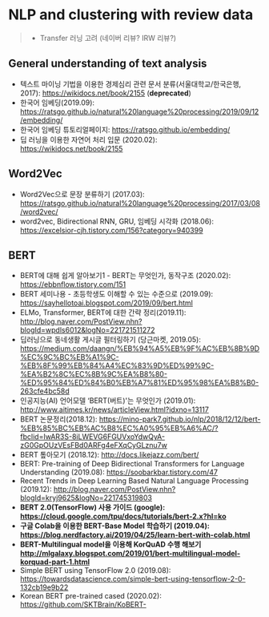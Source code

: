 # NLP and clustering with review data
>- Transfer 러닝 고려 (네이버 리뷰? IRW 리뷰?)


## General understanding of text analysis
- 텍스트 마이닝 기법을 이용한 경제심리 관련 문서 분류(서울대학교/한국은행, 2017): https://wikidocs.net/book/2155 (**deprecated**)
- 한국어 임베딩(2019.09): https://ratsgo.github.io/natural%20language%20processing/2019/09/12/embedding/
- 한국어 임베딩 튜토리얼페이지: https://ratsgo.github.io/embedding/
- 딥 러닝을 이용한 자연어 처리 입문 (2020.02): https://wikidocs.net/book/2155

## Word2Vec
- Word2Vec으로 문장 분류하기 (2017.03): https://ratsgo.github.io/natural%20language%20processing/2017/03/08/word2vec/
- word2vec, Bidirectional RNN, GRU, 임베딩 시각화 (2018.06): https://excelsior-cjh.tistory.com/156?category=940399

## BERT
- BERT에 대해 쉽게 알아보기1 - BERT는 무엇인가, 동작구조 (2020.02): https://ebbnflow.tistory.com/151
- BERT 세미나용 - 초등학생도 이해할 수 있는 수준으로 (2019.09): https://sayhellotoai.blogspot.com/2019/09/bert.html
- ELMo, Transformer, BERT에 대한 간략 정리(2019.11): http://blog.naver.com/PostView.nhn?blogId=wpdls6012&logNo=221721511272
- 딥러닝으로 동네생활 게시글 필터링하기 (당근마켓, 2019.05): https://medium.com/daangn/%EB%94%A5%EB%9F%AC%EB%8B%9D%EC%9C%BC%EB%A1%9C-%EB%8F%99%EB%84%A4%EC%83%9D%ED%99%9C-%EA%B2%8C%EC%8B%9C%EA%B8%80-%ED%95%84%ED%84%B0%EB%A7%81%ED%95%98%EA%B8%B0-263cfe4bc58d
- 인공지능(AI) 언어모델 ‘BERT(버트)'는 무엇인가 (2019.01): http://www.aitimes.kr/news/articleView.html?idxno=13117
- BERT 논문정리(2018.12): https://mino-park7.github.io/nlp/2018/12/12/bert-%EB%85%BC%EB%AC%B8%EC%A0%95%EB%A6%AC/?fbclid=IwAR3S-8iLWEVG6FGUVxoYdwQyA-zG0GpOUzVEsFBd0ARFg4eFXqCyGLznu7w
- BERT 톺아모기 (2018.12): http://docs.likejazz.com/bert/
- BERT: Pre-training of Deep Bidirectional Transformers for Language Understanding (2019.08): https://soobarkbar.tistory.com/47
- Recent Trends in Deep Learning Based Natural Language Processing (2019.12): http://blog.naver.com/PostView.nhn?blogId=kryj9625&logNo=221745319803
- **BERT 2.0(TensorFlow) 사용 가이드 (google): https://cloud.google.com/tpu/docs/tutorials/bert-2.x?hl=ko**
- **구글 Colab을 이용한 BERT-Base Model 학습하기 (2019.04): https://blog.nerdfactory.ai/2019/04/25/learn-bert-with-colab.html**
- **BERT-Multilingual model을 이용해 KorQuAD 수행 해보기 http://mlgalaxy.blogspot.com/2019/01/bert-multilingual-model-korquad-part-1.html**
- Simple BERT using TensorFlow 2.0 (2019.08): https://towardsdatascience.com/simple-bert-using-tensorflow-2-0-132cb19e9b22
- Korean BERT pre-trained cased (2020.02): https://github.com/SKTBrain/KoBERT- 
